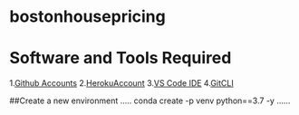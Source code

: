 # bostonhousepricing
# Software and Tools Required

1.[Github Accounts](https://github.com)
2.[HerokuAccount](https://heroku.com)
3.[VS Code IDE](https://code.visualstudio.com/)
4.[GitCLI](https://git.scm.com/book/en/v2/Getting-Started-The-Command-Line)


##Create a new environment 
.....
conda create -p venv python==3.7 -y
......